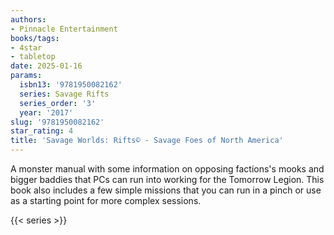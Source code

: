 ```yaml
---
authors:
- Pinnacle Entertainment
books/tags:
- 4star
- tabletop
date: 2025-01-16
params:
  isbn13: '9781950082162'
  series: Savage Rifts
  series_order: '3'
  year: '2017'
slug: '9781950082162'
star_rating: 4
title: 'Savage Worlds: Rifts© - Savage Foes of North America'
---
```


A monster manual with some information on opposing factions's mooks and bigger baddies that PCs can run into working for the Tomorrow Legion. This book also includes a few simple missions that you can run in a pinch or use as a starting point for more complex sessions.

<!--more-->

{{< series >}}